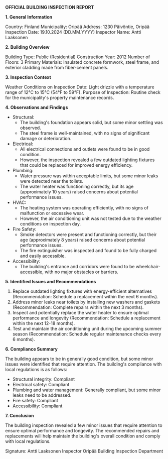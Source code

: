 **OFFICIAL BUILDING INSPECTION REPORT**

**1. General Information**

Country: Finland
Municipality: Oripää
Address: 1230 Päivöntie, Oripää
Inspection Date: 19.10.2024 (DD.MM.YYYY)
Inspector Name: Antti Laaksonen

**2. Building Overview**

Building Type: Public (Residential)
Construction Year: 2012
Number of Floors: 3
Primary Materials: Insulated concrete formwork, steel frame, and exterior cladding made from fiber-cement panels.

**3. Inspection Context**

Weather Conditions on Inspection Date: Light drizzle with a temperature range of 12°C to 15°C (54°F to 59°F).
Purpose of Inspection: Routine check for the municipality's property maintenance records.

**4. Observations and Findings**

* Structural:
	+ The building's foundation appears solid, but some minor settling was observed.
	+ The steel frame is well-maintained, with no signs of significant damage or deterioration.
* Electrical:
	+ All electrical connections and outlets were found to be in good condition.
	+ However, the inspection revealed a few outdated lighting fixtures that could be replaced for improved energy efficiency.
* Plumbing:
	+ Water pressure was within acceptable limits, but some minor leaks were detected near the toilets.
	+ The water heater was functioning correctly, but its age (approximately 10 years) raised concerns about potential performance issues.
* HVAC:
	+ The heating system was operating efficiently, with no signs of malfunction or excessive wear.
	+ However, the air conditioning unit was not tested due to the weather conditions on inspection day.
* Fire Safety:
	+ Smoke detectors were present and functioning correctly, but their age (approximately 8 years) raised concerns about potential performance issues.
	+ The fire extinguisher was inspected and found to be fully charged and easily accessible.
* Accessibility:
	+ The building's entrance and corridors were found to be wheelchair-accessible, with no major obstacles or barriers.

**5. Identified Issues and Recommendations**

1. Replace outdated lighting fixtures with energy-efficient alternatives (Recommendation: Schedule a replacement within the next 6 months).
2. Address minor leaks near toilets by installing new washers and gaskets (Recommendation: Complete repairs within the next 3 months).
3. Inspect and potentially replace the water heater to ensure optimal performance and longevity (Recommendation: Schedule a replacement within the next 12-18 months).
4. Test and maintain the air conditioning unit during the upcoming summer season (Recommendation: Schedule regular maintenance checks every 6 months).

**6. Compliance Summary**

The building appears to be in generally good condition, but some minor issues were identified that require attention. The building's compliance with local regulations is as follows:

* Structural integrity: Compliant
* Electrical safety: Compliant
* Plumbing and water management: Generally compliant, but some minor leaks need to be addressed.
* Fire safety: Compliant
* Accessibility: Compliant

**7. Conclusion**

The building inspection revealed a few minor issues that require attention to ensure optimal performance and longevity. The recommended repairs and replacements will help maintain the building's overall condition and comply with local regulations.

Signature:
Antti Laaksonen
Inspector
Oripää Building Inspection Department